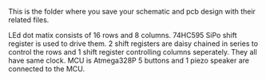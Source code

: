 This is the folder where you save your schematic and pcb design with their related files. 

LEd dot matix consists of 16 rows and 8 columns. 
74HC595 SiPo shift register is used to drive them. 2 shift registers are daisy chained in series to control the rows and 1 shift register 
controlling columns seperately. They all have same clock. 
MCU is Atmega328P
5 buttons and 1 piezo speaker are connected to the MCU. 
